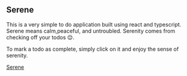 ## Serene

This is a very simple to do application built using react and typescript. Serene means calm,peaceful, and untroubled. Serenity comes from checking off your todos 😌.

To mark a todo as complete, simply click on it and enjoy the sense of serenity.

[Serene](https://serene-mcwc8klrb-rjjuns-projects.vercel.app/)
